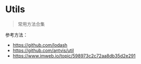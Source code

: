 # Utils

> 常用方法合集

参考方法：
* https://github.com/lodash
* https://github.com/antvis/util
* https://www.imweb.io/topic/598973c2c72aa8db35d2e291